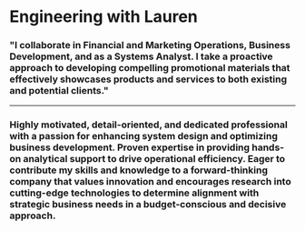 # Engineering with Lauren

### "I collaborate in Financial and Marketing Operations, Business Development, and as a Systems Analyst. I take a proactive approach to developing compelling promotional materials that effectively showcases products and services to both existing and potential clients."

---

### Highly motivated, detail-oriented, and dedicated professional with a passion for enhancing system design and optimizing business development. Proven expertise in providing hands-on analytical support to drive operational efficiency. Eager to contribute my skills and knowledge to a forward-thinking company that values innovation and encourages research into cutting-edge technologies to determine alignment with strategic business needs in a budget-conscious and decisive approach.

